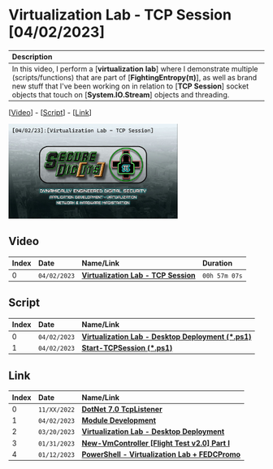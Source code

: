 # Virtualization Lab - TCP Session [04/02/2023]

| Description |
|:------------|
| In this video, I perform a [**virtualization lab**] where I demonstrate multiple (scripts/functions) that are part of [**FightingEntropy(π)**], as well as brand new stuff that I've been working on in relation to [**TCP Session**] socket objects that touch on [**System.IO.Stream**] objects and threading. |

[[Video](#video)] - [[Script](#script)] - [[Link](#link)]

<img width="66%" src="https://github.com/mcc85s/FightingEntropy/blob/main/Video/20230402/thumbnail.JPG">

## Video

| Index | Date         | Name/Link                                                            | Duration      |
|:------|:-------------|:---------------------------------------------------------------------|:--------------|
| 0     | `04/02/2023` | **[Virtualization Lab - TCP Session](https://youtu.be/09c-fFbEQrU)** | `00h 57m 07s` |

## Script

| Index | Date         | Name/Link                                                                                                                                                                                 |
|:------|:-------------|:------------------------------------------------------------------------------------------------------------------------------------------------------------------------------------------|
| 0     | `04/02/2023` | **[Virtualization Lab - Desktop Deployment (*.ps1)](https://github.com/mcc85s/FightingEntropy/blob/main/Video/20230402/2023_0402-(Virtualization%20Lab%20-%20Desktop%20Deployment).ps1)** |
| 1     | `04/02/2023` | **[Start-TCPSession (*.ps1)](https://github.com/mcc85s/FightingEntropy/blob/main/Video/20230402/2023_0402-(Start-TCPSession).ps1)**                                                       |

## Link

| Index | Date         | Name/Link                                                                                                              |
|:------|:-------------|:-----------------------------------------------------------------------------------------------------------------------|
| 0     | `11/XX/2022` | **[DotNet 7.0 TcpListener](https://learn.microsoft.com/en-us/dotnet/api/system.net.sockets.tcplistener?view=net-7.0)** |
| 1     | `04/02/2023` | **[Module Development](https://youtu.be/yliQb2_yGqg)**                                                                 |
| 2     | `03/20/2023` | **[Virtualization Lab - Desktop Deployment](https://youtu.be/i2_fafoIx6I)**                                            |
| 3     | `01/31/2023` | **[New-VmController [Flight Test v2.0] Part I](https://youtu.be/nqTOmNIilxw)**                                         |
| 4     | `01/12/2023` | **[PowerShell - Virtualization Lab + FEDCPromo](https://youtu.be/9v7uJHF-cGQ)**                                        |
